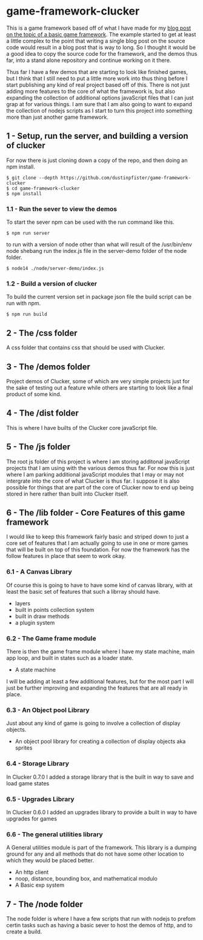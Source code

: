 # game-framework-clucker

This is a game framework based off of what I have made for my [blog post on the topic of a basic game framework](https://dustinpfister.github.io/2021/09/03/js-javascript-example-game-framework/). The example started to get at least a little complex to the point that writing a single blog post on the source code would result in a blog post that is way to long. So I thought it would be a good idea to copy the source code for the framework, and the demos thus far, into a stand alone repository and continue working on it there.

Thus far I have a few demos that are starting to look like finished games, but I think that I still need to put a little more work into thus thing before I start publishing any kind of real project based off of this. There is not just adding more features to the core of what the framework is, but also expanding the collection of additional options javaScript files that I can just grap at for various things. I am sure that I am also going to want to expand the collection of nodejs scripts as I start to turn this project into something more than just another game framework.

## 1 - Setup, run the server, and building a version of clucker

For now there is just cloning down a copy of the repo, and then doing an npm install.

```
$ git clone --depth https://github.com/dustinpfister/game-framework-clucker
$ cd game-framework-clucker
$ npm install
```

### 1.1 - Run the sever to view the demos

To start the sever npm can be used with the run command like this.

```
$ npm run server
```

to run with a version of node other than what will result of the /usr/bin/env node shebang run the index.js file in the server-demo folder of the node folder.

```
$ node14 ./node/server-demo/index.js
```

### 1.2 - Build a version of clucker

To build the current version set in package json file the build script can be run with npm.

```
$ npm run build
```

## 2 - The /css folder

A css folder that contains css that should be used with Clucker.

## 3 - The /demos folder

Project demos of Clucker, some of which are very simple projects just for the sake of testing out a feature while others are starting to look like a final product of some kind.

## 4 - The /dist folder

This is where I have builts of the Clucker core javaScript file.

## 5 - The /js folder

The root js folder of this project is where I am storing additonal javaScript projects that I am using with the various demos thus far. For now this is just where I am parking additional javaScript modules that I may or may not intergrate into the core of what Clucker is thus far. I suppose it is also possible for things that are part of the core of Clucker now to end up being stored in here rather than built into Clucker itself.


## 6 - The /lib folder - Core Features of this game framework

I would like to keep this framework fairly basic and striped down to just a core set of features that I am actually going to use in one or more games that will be built on top of this foundation. For now the framework has the follow features in place that seem to work okay.

### 6.1 - A Canvas Library

Of course this is going to have to have some kind of canvas library, with at least the basic set of features that such a librray should have.

* layers
* built in points collection system
* built in draw methods
* a plugin system

### 6.2 - The Game frame module

There is then the game frame module where I have my state machine, main app loop, and built in states such as a loader state.

* A state machine


I will be adding at least a few additional features, but for the most part I will just be further improving and expanding the features that are all ready in place.

### 6.3 - An Object pool Library

Just about any kind of game is going to involve a collection of display objects.

* An object pool library for creating a collection of display objects aka sprites

### 6.4 - Storage Library

In Clucker 0.7.0 I added a storage library that is the built in way to save and load game states

### 6.5 - Upgrades Library

In Clucker 0.6.0 I added an upgrades library to provide a built in way to have upgrades for games

### 6.6 - The general utilities library

A General utilities module is part of the framework. This library is a dumping ground for any and all methods that do not have some other location to which they would be placed better.

* An http client
* noop, distance, bounding box, and mathematical modulo
* A Basic exp system

## 7 - The /node folder

The node folder is where I have a few scripts that run with nodejs to prefom certin tasks such as having a basic sever to host the demos of http, and to create a build.




